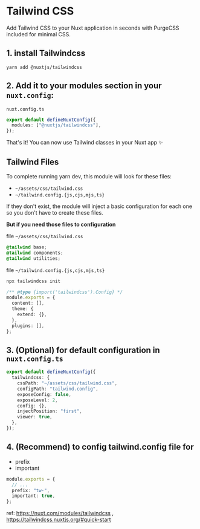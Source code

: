 # Tailwind CSS

Add Tailwind CSS to your Nuxt application in seconds with PurgeCSS included for minimal CSS.

## 1. install Tailwindcss

`yarn add @nuxtjs/tailwindcss`

## 2. Add it to your modules section in your `nuxt.config`:

`nuxt.config.ts`

```ts
export default defineNuxtConfig({
  modules: ["@nuxtjs/tailwindcss"],
});
```

That's it! You can now use Tailwind classes in your Nuxt app ✨

## Tailwind Files

To complete running yarn dev, this module will look for these files:

- `~/assets/css/tailwind.css`
- `~/tailwind.config.{js,cjs,mjs,ts}`

If they don't exist, the module will inject a basic configuration for each one so you don't have to create these files.

**But if you need those files to configuration**

file `~/assets/css/tailwind.css`

```css
@tailwind base;
@tailwind components;
@tailwind utilities;
```

file `~/tailwind.config.{js,cjs,mjs,ts}`

```bash
npx tailwindcss init
```

```ts
/** @type {import('tailwindcss').Config} */
module.exports = {
  content: [],
  theme: {
    extend: {},
  },
  plugins: [],
};
```

## 3. (Optional) for default configuration in `nuxt.config.ts`

```ts
export default defineNuxtConfig({
  tailwindcss: {
    cssPath: "~/assets/css/tailwind.css",
    configPath: "tailwind.config",
    exposeConfig: false,
    exposeLevel: 2,
    config: {},
    injectPosition: "first",
    viewer: true,
  },
});
```

## 4. (Recommend) to config tailwind.config file for

- prefix
- important

```ts
module.exports = {
  // ...
  prefix: "tw-",
  important: true,
};
```

ref: <https://nuxt.com/modules/tailwindcss> , <https://tailwindcss.nuxtjs.org/#quick-start>
